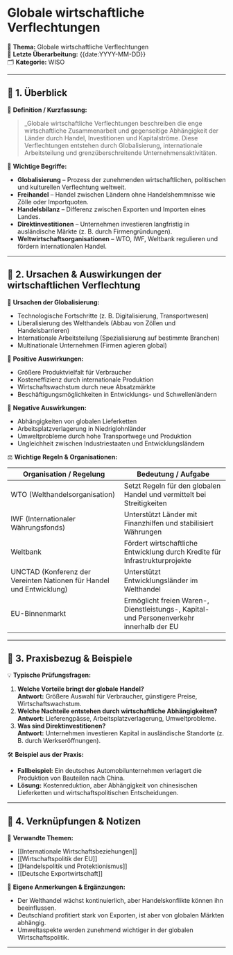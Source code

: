 # Globale wirtschaftliche Verflechtungen

📌 **Thema:** Globale wirtschaftliche Verflechtungen  
📅 **Letzte Überarbeitung:** {{date:YYYY-MM-DD}}  
🗂 **Kategorie:** WISO

---

## 🔹 1. Überblick

📖 **Definition / Kurzfassung:**

> _Globale wirtschaftliche Verflechtungen beschreiben die enge wirtschaftliche Zusammenarbeit und gegenseitige Abhängigkeit der Länder durch Handel, Investitionen und Kapitalströme. Diese Verflechtungen entstehen durch Globalisierung, internationale Arbeitsteilung und grenzüberschreitende Unternehmensaktivitäten.

🔑 **Wichtige Begriffe:**

- **Globalisierung** – Prozess der zunehmenden wirtschaftlichen, politischen und kulturellen Verflechtung weltweit.
- **Freihandel** – Handel zwischen Ländern ohne Handelshemmnisse wie Zölle oder Importquoten.
- **Handelsbilanz** – Differenz zwischen Exporten und Importen eines Landes.
- **Direktinvestitionen** – Unternehmen investieren langfristig in ausländische Märkte (z. B. durch Firmengründungen).
- **Weltwirtschaftsorganisationen** – WTO, IWF, Weltbank regulieren und fördern internationalen Handel.

---

## 🔹 2. Ursachen & Auswirkungen der wirtschaftlichen Verflechtung

📜 **Ursachen der Globalisierung:**

- Technologische Fortschritte (z. B. Digitalisierung, Transportwesen)
- Liberalisierung des Welthandels (Abbau von Zöllen und Handelsbarrieren)
- Internationale Arbeitsteilung (Spezialisierung auf bestimmte Branchen)
- Multinationale Unternehmen (Firmen agieren global)

📜 **Positive Auswirkungen:**

- Größere Produktvielfalt für Verbraucher
- Kosteneffizienz durch internationale Produktion
- Wirtschaftswachstum durch neue Absatzmärkte
- Beschäftigungsmöglichkeiten in Entwicklungs- und Schwellenländern

📜 **Negative Auswirkungen:**

- Abhängigkeiten von globalen Lieferketten
- Arbeitsplatzverlagerung in Niedriglohnländer
- Umweltprobleme durch hohe Transportwege und Produktion
- Ungleichheit zwischen Industriestaaten und Entwicklungsländern

⚖️ **Wichtige Regeln & Organisationen:**

|Organisation / Regelung|Bedeutung / Aufgabe|
|---|---|
|WTO (Welthandelsorganisation)|Setzt Regeln für den globalen Handel und vermittelt bei Streitigkeiten|
|IWF (Internationaler Währungsfonds)|Unterstützt Länder mit Finanzhilfen und stabilisiert Währungen|
|Weltbank|Fördert wirtschaftliche Entwicklung durch Kredite für Infrastrukturprojekte|
|UNCTAD (Konferenz der Vereinten Nationen für Handel und Entwicklung)|Unterstützt Entwicklungsländer im Welthandel|
|EU-Binnenmarkt|Ermöglicht freien Waren-, Dienstleistungs-, Kapital- und Personenverkehr innerhalb der EU|

---

## 🔹 3. Praxisbezug & Beispiele

💡 **Typische Prüfungsfragen:**

1. **Welche Vorteile bringt der globale Handel?**  
    **Antwort:** Größere Auswahl für Verbraucher, günstigere Preise, Wirtschaftswachstum.
2. **Welche Nachteile entstehen durch wirtschaftliche Abhängigkeiten?**  
    **Antwort:** Lieferengpässe, Arbeitsplatzverlagerung, Umweltprobleme.
3. **Was sind Direktinvestitionen?**  
    **Antwort:** Unternehmen investieren Kapital in ausländische Standorte (z. B. durch Werkseröffnungen).

🛠 **Beispiel aus der Praxis:**

- **Fallbeispiel:** Ein deutsches Automobilunternehmen verlagert die Produktion von Bauteilen nach China.
- **Lösung:** Kostenreduktion, aber Abhängigkeit von chinesischen Lieferketten und wirtschaftspolitischen Entscheidungen.

---

## 🔹 4. Verknüpfungen & Notizen

🔗 **Verwandte Themen:**

- [[Internationale Wirtschaftsbeziehungen]]
- [[Wirtschaftspolitik der EU]]
- [[Handelspolitik und Protektionismus]]
- [[Deutsche Exportwirtschaft]]

📝 **Eigene Anmerkungen & Ergänzungen:**

- Der Welthandel wächst kontinuierlich, aber Handelskonflikte können ihn beeinflussen.
- Deutschland profitiert stark von Exporten, ist aber von globalen Märkten abhängig.
- Umweltaspekte werden zunehmend wichtiger in der globalen Wirtschaftspolitik.

---